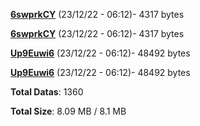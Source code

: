 [**6swprkCY**](/data/6swprkCY.txt) (23/12/22 - 06:12)- 4317 bytes

[**6swprkCY**](/data/6swprkCY.txt) (23/12/22 - 06:12)- 4317 bytes

[**Up9Euwi6**](/data/Up9Euwi6.txt) (23/12/22 - 06:12)- 48492 bytes

[**Up9Euwi6**](/data/Up9Euwi6.txt) (23/12/22 - 06:12)- 48492 bytes

**Total Datas**: 1360

**Total Size**: 8.09 MB / 8.1 MB